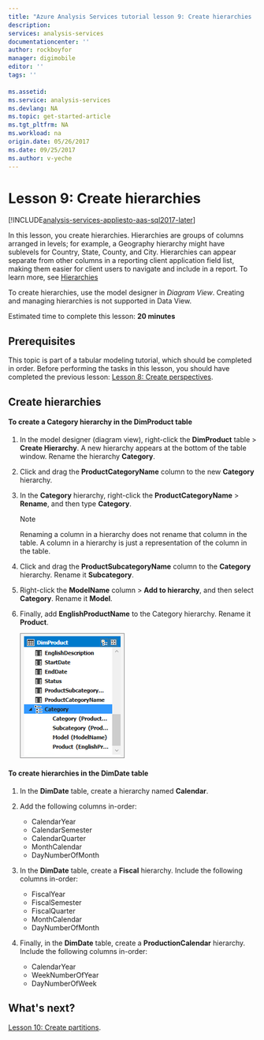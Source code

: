 ```yaml
---
title: "Azure Analysis Services tutorial lesson 9: Create hierarchies | Azure"
description: 
services: analysis-services
documentationcenter: ''
author: rockboyfor
manager: digimobile
editor: ''
tags: ''

ms.assetid: 
ms.service: analysis-services
ms.devlang: NA
ms.topic: get-started-article
ms.tgt_pltfrm: NA
ms.workload: na
origin.date: 05/26/2017
ms.date: 09/25/2017
ms.author: v-yeche
---
```

# Lesson 9: Create hierarchies

[!INCLUDE[analysis-services-appliesto-aas-sql2017-later](../../../includes/analysis-services-appliesto-aas-sql2017-later.md)]

In this lesson, you create hierarchies. Hierarchies are groups of columns arranged in levels; for example, a Geography hierarchy might have sublevels for Country, State, County, and City. Hierarchies can appear separate from other columns in a reporting client application field list, making them easier for client users to navigate and include in a report. To learn more, see [Hierarchies](https://docs.microsoft.com/sql/analysis-services/tabular-models/hierarchies-ssas-tabular)

To create hierarchies, use the model designer in *Diagram View*. Creating and managing hierarchies is not supported in Data View.  

Estimated time to complete this lesson: **20 minutes**  

## Prerequisites  
This topic is part of a tabular modeling tutorial, which should be completed in order. Before performing the tasks in this lesson, you should have completed the previous lesson: [Lesson 8: Create perspectives](../tutorials/aas-lesson-8-create-perspectives.md).  

## Create hierarchies  

#### To create a Category hierarchy in the DimProduct table  

1.  In the model designer (diagram view), right-click the **DimProduct** table > **Create Hierarchy**. A new hierarchy appears at the bottom of the table window. Rename the hierarchy **Category**.  

2.  Click and drag the **ProductCategoryName** column to the new **Category** hierarchy.  

3.  In the **Category** hierarchy, right-click the **ProductCategoryName** > **Rename**, and then type **Category**.  

    > [!NOTE]  
    > Renaming a column in a hierarchy does not rename that column in the table. A column in a hierarchy is just a representation of the column in the table.  

4.  Click and drag the **ProductSubcategoryName** column to the **Category** hierarchy. Rename it **Subcategory**. 

5.  Right-click the **ModelName** column > **Add to hierarchy**, and then select **Category**. Rename it **Model**.

6.  Finally, add **EnglishProductName** to the Category hierarchy. Rename it **Product**.  

    ![aas-lesson9-category](../tutorials/media/aas-lesson9-category.png)

#### To create hierarchies in the DimDate table  

1.  In the **DimDate** table, create a hierarchy named **Calendar**.  

3.  Add the following columns in-order:

    *  CalendarYear
    *  CalendarSemester
    *  CalendarQuarter
    *  MonthCalendar
    *  DayNumberOfMonth

4.  In the **DimDate** table, create a **Fiscal** hierarchy. Include the following columns in-order:  

    *  FiscalYear
    *  FiscalSemester
    *  FiscalQuarter
    *  MonthCalendar
    *  DayNumberOfMonth

5.  Finally, in the **DimDate** table, create a **ProductionCalendar** hierarchy. Include the following columns in-order:  
    *  CalendarYear
    *  WeekNumberOfYear
    *  DayNumberOfWeek

 ## What's next?
[Lesson 10: Create partitions](../tutorials/aas-lesson-10-create-partitions.md).

<!--Update_Description: update meta properties, update link-->